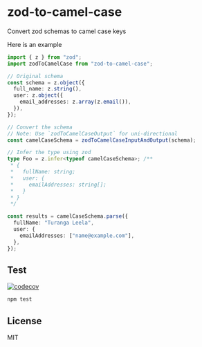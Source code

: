 # zod-to-camel-case

Convert zod schemas to camel case keys

Here is an example

```ts
import { z } from "zod";
import zodToCamelCase from "zod-to-camel-case";

// Original schema
const schema = z.object({
  full_name: z.string(),
  user: z.object({
    email_addresses: z.array(z.email()),
  }),
});

// Convert the schema
// Note: Use `zodToCamelCaseOutput` for uni-directional
const camelCaseSchema = zodToCamelCaseInputAndOutput(schema);

// Infer the type using zod
type Foo = z.infer<typeof camelCaseSchema>; /**
 * {
 *   fullName: string;
 *   user: {
 *     emailAddresses: string[];
 *   }
 * }
 */

const results = camelCaseSchema.parse({
  fullName: "Turanga Leela",
  user: {
    emailAddresses: ["name@example.com"],
  },
});
```

## Test

[![codecov](https://codecov.io/github/orangemug/zod-to-camel-case/graph/badge.svg?token=00EOGLB2HF)](https://codecov.io/github/orangemug/zod-to-camel-case)

```bash
npm test
```

## License

MIT
